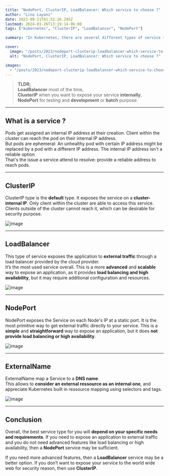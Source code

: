 ```yaml
---
title: "NodePort, ClusterIP, LoadBalancer: Which service to choose ?"
author: "Lino Layani"
date: 2023-09-21T01:52:26.295Z
lastmod: 2024-01-26T13:19:14-06:00
tags: ["kubernetes", "ClusterIP", "LoadBalancer", "NodePort"]

summary: "In Kubernetes, there are several different types of service that can be used to expose an application to external traffic."

cover:
  image: "/posts/2023/nodeport-clusterip-loadbalancer-which-service-to-choose/images/1.png"
  alt: "NodePort, ClusterIP, LoadBalancer: Which service to choose ?"

images:
  - "/posts/2023/nodeport-clusterip-loadbalancer-which-service-to-choose/images/1.png"
---
```


> **TLDR;**  
> **LoadBalancer** most of the time,  
> **ClusterIP** when you want to expose your service **internally**,  
> **NodePort** for testing and **development** or **batch** purpose.

---

## What is a service ?

Pods get assigned an internal IP address at their creation. Client within the cluster can reach the pod on their internal IP address.  
But pods are ephemeral: An unhealthy pod with certain IP address might be replaced by a pod with a different IP address. The internal IP address isn't a reliable option  
That's the issue a service attend to resolve: provide a reliable address to reach pods.

---

## ClusterIP

ClusterIP type is the **default** type. It exposes the service on a **cluster-internal IP**. Only client within the cluster are able to access this service. Clients outside of the cluster cannot reach it, which can be desirable for security purpose.

![image](./images/clusterip.png#center)

---

## LoadBalancer

This type of service exposes the application to **external traffic** through a load balancer provided by the cloud provider.  
It’s the most used service overall. This is a more **advanced** and **scalable** way to expose an application, as it provides **load balancing and high availability**, but it may require additional configuration and resources.

![image](./images/loadbalancer.png#center)

---

## NodePort

NodePort exposes the Service on each Node's IP at a static port. It is the most primitive way to get external traffic directly to your service. This is a **simple** and **straightforward** way to expose an application, but it does **not provide load balancing or high availability**.

![image](./images/nodeport.png#center)

---

## ExternalName

ExternalName map a Service to a **DNS name**.  
This allows to **consider an external ressource as an internal one**, and appreciate Kubernetes built in ressource mapping using selectors and tags.

![image](./images/externalname.png#center)

---

## Conclusion

Overall, the best service type for you will **depend on your specific needs and requirements**. If you need to expose an application to external traffic and you do not need advanced features like load balancing or high availability, then a **NodePort** service may be sufficient.

If you need more advanced features, then a **LoadBalancer** service may be a better option. If you don’t want to expose your service to the world wide web for security reason, then use **ClusterIP**.
